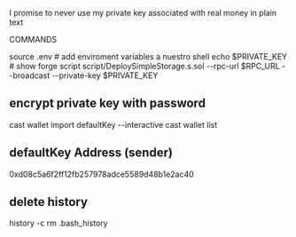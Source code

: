  I promise to never use my private key associated with real money in plain text

COMMANDS

source .env # add enviroment variables a nuestro shell
echo $PRIVATE_KEY # show
forge script script/DeploySimpleStorage.s.sol --rpc-url $RPC_URL --broadcast --private-key $PRIVATE_KEY

## encrypt private key with password

cast wallet import defaultKey --interactive
cast wallet list

## defaultKey Address (sender)

0xd08c5a6f2ff12fb257978adce5589d48b1e2ac40

## delete history

history -c
rm .bash_history

